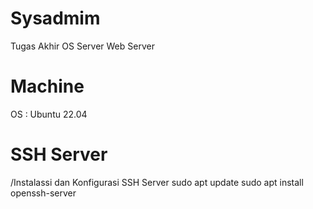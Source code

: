 # Sysadmim
 Tugas Akhir OS Server Web Server
# Machine
OS : Ubuntu 22.04
# SSH Server
/Instalassi dan Konfigurasi SSH Server
sudo apt update
sudo apt install openssh-server

